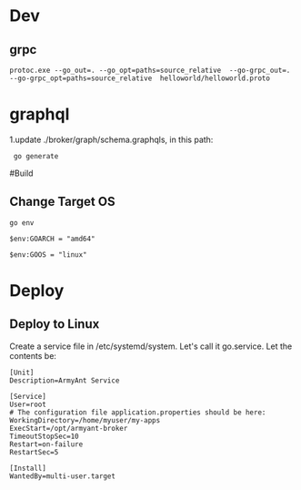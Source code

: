# Dev
## grpc
`protoc.exe --go_out=. --go_opt=paths=source_relative  --go-grpc_out=. --go-grpc_opt=paths=source_relative  helloworld/helloworld.proto`


# graphql
1.update ./broker/graph/schema.graphqls, in this path:

` go generate`

#Build
## Change Target OS
`go env`

`$env:GOARCH = "amd64"`

`$env:GOOS = "linux"`

# Deploy
## Deploy to Linux
Create a service file in /etc/systemd/system. Let's call it go.service. Let the contents be:
```
[Unit]
Description=ArmyAnt Service

[Service]
User=root
# The configuration file application.properties should be here:
WorkingDirectory=/home/myuser/my-apps 
ExecStart=/opt/armyant-broker
TimeoutStopSec=10
Restart=on-failure
RestartSec=5

[Install]
WantedBy=multi-user.target
```
